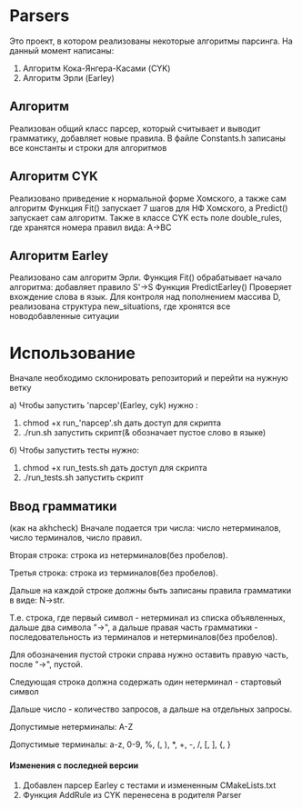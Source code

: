 # Parsers
Это проект, в котором реализованы некоторые алгоритмы парсинга. На данный момент написаны:
1) Алгоритм Кока-Янгера-Касами (CYK)
2) Алгоритм Эрли (Earley)


## Алгоритм
Реализован общий класс парсер, который считывает и выводит грамматику, добавляет новые правила.
В файле Constants.h записаны все константы и строки для алгоритмов
## Алгоритм CYK
Реализовано приведение к нормальной форме Хомского, а также сам алгоритм
Функция Fit() запускает 7 шагов для НФ Хомского, а Predict() запускает сам алгоритм.
Также в классе CYK есть поле double_rules, где хранятся номера правил вида: A->BC

## Алгоритм Earley
Реализовано сам алгоритм Эрли.
Функция Fit() обрабатывает начало алгоритма: добавляет правило S'->S
Функция PredictEarley() Проверяет вхождение слова в язык.
Для контроля над пополнением массива D, реализована структура new_situations, где хронятся все новодобавленные ситуации



# Использование
Вначале необходимо склонировать репозиторий и перейти на нужную ветку

а) Чтобы запустить 'парсер'(Earley, cyk) нужно :
 1) chmod +x run_'парсер'.sh дать доступ для скрипта
 2) ./run.sh запустить скрипт(& обозначает пустое слово в языке)

б) Чтобы запустить тесты нужно:
 1) chmod +x run_tests.sh дать доступ для скрипта
 2) ./run_tests.sh запустить скрипт

## Ввод грамматики
(как на akhcheck) Вначале подается три числа: число нетерминалов, число терминалов, число правил.

Вторая строка: строка из нетерминалов(без пробелов).

Третья строка: строка из терминалов(без пробелов).

Дальше на каждой строке должны быть записаны правила грамматики в виде: N->str.

Т.е. строка, где первый символ - нетерминал из списка объявленных, дальше два символа "->", а дальше правая часть грамматики - последовательность из терминалов и нетерминалов(без пробелов).

Для обозначения пустой строки справа нужно оставить правую часть, после "->", пустой.

Следующая строка должна содержать один нетерминал - стартовый символ

Дальше число - количество запросов, а дальше на отдельных запросы.


Допустимые нетерминалы: A-Z

Допустимые терминалы: a-z, 0-9, %, (, ), *, +, -, /, [, ], {, }



#### Изменения с последней версии
1) Добавлен парсер Earley с тестами и измененным CMakeLists.txt
2) Функция AddRule из CYK перенесена в родителя Parser
